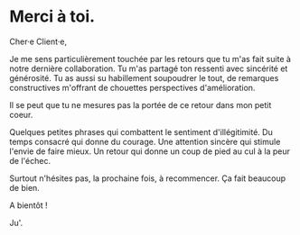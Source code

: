 # Merci à toi.

Cher·e Client·e, 

Je me sens particulièrement touchée par les retours que tu m'as fait suite à notre dernière collaboration. Tu m'as partagé ton ressenti avec sincérité et générosité. Tu as aussi su habillement soupoudrer le tout, de remarques constructives m'offrant de chouettes perspectives d'amélioration.

Il se peut que tu ne mesures pas la portée de ce retour dans mon petit coeur. 

Quelques petites phrases qui combattent le sentiment d'illégitimité. Du temps consacré qui donne du courage. Une attention sincère qui stimule l'envie de faire mieux. Un retour qui donne un coup de pied au cul à la peur de l'échec. 

Surtout n'hésites pas, la prochaine fois, à recommencer. Ça fait beaucoup de bien. 

A bientôt !

Ju'.
